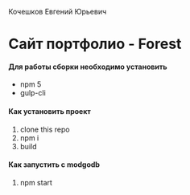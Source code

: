 Кочешков Евгений Юрьевич
# Сайт портфолио - Forest

#### Для работы сборки необходимо установить
* npm 5
* gulp-cli 

#### Как установить проект
1. clone this repo
2. npm i
3. build 

#### Как запустить с modgodb
1. npm start
